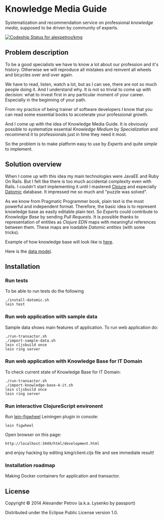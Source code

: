 # Knowledge Media Guide

Systematization and recommendation service on professional *knowledge media*, supposed to be driven by community of experts.

[ ![Codeship Status for alexpetrov/kmg](https://www.codeship.io/projects/580c52e0-ded2-0131-ed85-3ee96e1cc881/status)](https://www.codeship.io/projects/24875)

## Problem description

To be a good specialists we have to know a lot about our profession and it's history.
Otherwise we will reproduce all mistakes and reinvent all wheels and biсycles over and over again.

We have to read, listen, watch a lot, but as I can see, there are not so much people doing it.
And I understand why. It is not so trivial to come up with decision: what to invest first in any particular moment of your career. Especially in the beginning of your path.

From my practice of being trainer of software developers I know that you can read some essential books to accelerate your professional growth.

And I come up with the idea of Knowledge Media Guide.
It is obviously possible to systematize essential *Knowledge Medium* by *Specialization* and recommend it to professionals just in time they need it most.

So the problem is to make platform easy to use by *Experts* and quite *simple* to implement.

## Solution overview

When I come up with this idea my main technologies were JavaEE and Ruby On Rails. But I felt like there is too much accidental complexity even with Rails.
I couldn't start implementing it until I mastered [Clojure](http://clojure.org) and especially [Datomic](http://www.datomic.com/) database.
It impressed me so much and "puzzle was solved".

As we know from Pragmatic Programmer book, plain text is the most powerful and independent format. Therefore, the basic idea is to represent knowledge base as easily editable plain text.
So *Experts* could contribute to *Knowledge Base* by sending *Pull Requests*.
It is possible thanks to representation of entities as *Clojure EDN* maps with meaningful references between them.
These maps are loadable *Datomic entities* (with some tricks).

Example of how knowledge base will look like is [here](https://github.com/alexpetrov/kmg/blob/domain-layer/resources/knowledge_base4it.edn).

Here is the [data model](https://github.com/alexpetrov/kmg/blob/domain-layer/kmg-schema.png).

## Installation

### Run tests

To be able to run tests do the following

```
./install-datomic.sh
lein test
```

### Run web application with sample data

Sample data shows main features of application.
To run web application do:

```
./run-transactor.sh
./import-sample-data.sh
lein cljsbuild once
lein ring server
```

### Run web application with Knowledge Base for IT Domain

To check current state of Knowledge Base for IT Domain:

```
./run-transactor.sh
./import-knowledge-base-4-it.sh
lein cljsbuild once
lein ring server
```

### Run interactive ClojureScript environent

Run [lein-figwheel](https://github.com/bhauman/lein-figwheel) Leiningen plugin in console:

```
lein figwheel
```

Open browser on this page:

```
http://localhost:3449/html/development.html
```

and enjoy hacking by editing kmg/client.cljs file and see immediate result!

### Installation roadmap

Making Docker containers for application and transactor.

## License

Copyright © 2014 Alexander Petrov (a.k.a. Lysenko by passport)

Distributed under the Eclipse Public License version 1.0.
